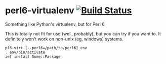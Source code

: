 # perl6-virtualenv [![Build Status](https://travis-ci.com/tbrownaw/perl6-virtualenv.svg?branch=master)](https://travis-ci.com/tbrownaw/perl6-virtualenv)

Something like Python's virtualenv, but for Perl 6.

This is totally not fit for use (well, probably), but you can try if you want to.
It definitely won't work on non-unix (eg, windows) systems.

    pl6-virt [--perl6=/path/to/perl6] env
    . env/bin/activate
    zef install Some::Package
